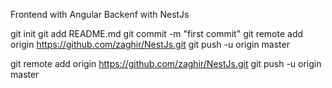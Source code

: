 Frontend with Angular
Backenf with NestJs

git init
git add README.md
git commit -m "first commit"
git remote add origin https://github.com/zaghir/NestJs.git
git push -u origin master

git remote add origin https://github.com/zaghir/NestJs.git
git push -u origin master
